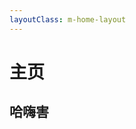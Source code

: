 ```yaml
---
layoutClass: m-home-layout
---
```


<script setup>
</script>
<style src="./index.scss"></style>

# 主页

## 哈嗨害